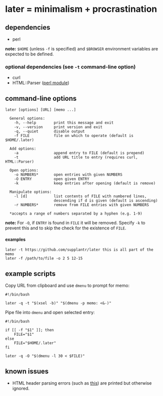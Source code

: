 # later = minimalism + procrastination

## dependencies

 * perl

**note:** `$HOME` (unless `-f` is specified) and `$BROWSER` environment
          variables are expected to be defined.

### optional dependencies (see `-t` command-line option)

 * curl
 * HTML::Parser ([perl module](http://search.cpan.org/dist/HTML-Parser/))

## command-line options

    later [options] [URL] [memo ...]

      General options:
        -h, --help        print this message and exit
        -v, --version     print version and exit
        -q, --quiet       disable output
        -f FILE           file on which to operate (default is $HOME/.later)

      Add options:
        -a                append entry to FILE (default is prepend)
        -t                add URL title to entry (requires curl, HTML::Parser)

      Open options:
        -o NUMBERS*       open entries with given NUMBERS
        -O ENTRY          open given ENTRY
        -k                keep entries after opening (default is remove)

      Manipulate options:
        -l [d]            list contents of FILE with numbered lines,
                          descending if d is given (default is ascending)
        -r NUMBERS*       remove from FILE entries with given NUMBERS

      *accepts a range of numbers separated by a hyphen (e.g. 1-9)

**note:** For `-O`, if `ENTRY` is found in `FILE` it will be removed. Specify
          `-k` to prevent this and to skip the check for the existence of
          `FILE`.

#### examples

    later -t https://github.com/supplantr/later this is all part of the memo
    later -f /path/to/file -o 2 5 12-15

## example scripts

Copy URL from clipboard and use `dmenu` to prompt for memo:

    #!/bin/bash

    later -q -t "$(xsel -b)" "$(dmenu -p memo: <&-)"

Pipe file into `dmenu` and open selected entry:

    #!/bin/bash

    if [[ -f "$1" ]]; then
        FILE="$1"
    else
        FILE="$HOME/.later"
    fi

    later -q -O "$(dmenu -l 30 < $FILE)"

## known issues

 * HTML header parsing errors (such as
   [this](https://github.com/libwww-perl/http-message/issues/3)) are printed
   but otherwise ignored.
